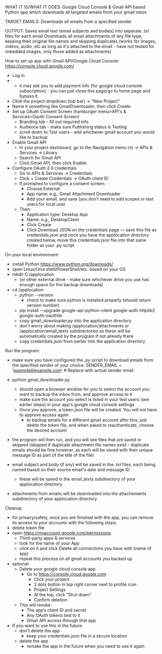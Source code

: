 WHAT IT IS/WHAT IT DOES:
Google Cloud Console & Gmail API based Python app which downloads all targeted emails from your gmail inbox
  
  TARGET EMAILS:
  Downloads all emails from a specified sender
  
  OUTPUT:
  Saves email text (email subjects and bodies) into separate .txt files for each email 
  Downloads all email attachments of any file type, keeping their original file names and skipping duplicates (works for images, videos, audio, etc as long as it's   attached to the email - have not tested for imbedded images, only those added as attachments)

How to set up app with Gmail API/Google Cloud Console:
https://console.cloud.google.com/
- Log in
- -  it may ask you to add payment info (for google cloud console subscription) - you can just close this page/go to home page and bypass it
- Click the project dropdown (top bar) → “New Project”
- Name it something like GmailDownloader, then click Create
- Set up OAuth Consent Screen (hamburger menu>API's & Services>Oauth Consent Screen)
  - Branding tab - fill out required info
  - Audience tab - make sure Publishing status is Testing
  -   scroll down to Test users - add whichever gmail account you would like to backup
- Enable Gmail API
  - In your project dashboard, go to the Navigation menu (≡) → APIs & Services → Library
  - Search for Gmail API
  - Click Gmail API, then click Enable
- Configure OAuth 2.0 credentials
  - Go to APIs & Services → Credentials
  - Click + Create Credentials → OAuth client ID
  - If prompted to configure a consent screen:
    - Choose External
    - App name: e.g., Gmail Attachment Downloader
    - Add your email, and save (you don’t need to add scopes or test users for local use)
  - Then:
    - Application type: Desktop App
    - Name: e.g., DesktopClient
    - Click Create
    - Click Download JSON on the credentials page — save this file as credentials.json and once you have the applocation directory created below, move this credentials.json file into that same folder as your .py script
      
On your local environment:
- install Python https://www.python.org/downloads/
- open Linux/Unix shell/PowerShell/etc. based on your OS
- mkdir C:/applocation
    - (or other external drive - make sure whichever drive you use has enough space for the backup downloads)
- cd /applocation
    - python --version
        - check to make sure python is installed properly (should return version number)
    - pip install --upgrade google-api-python-client google-auth-httplib2 google-auth-oauthlib
    - copy gmail_downloader.py into the application directory
    - don't worry about making /applocation/attachments or /applocation/email_texts subdirectories as these will be automatically created by the program if not already there
    - copy credentials.json from earlier into the application directory
 
Run the program:
- make sure you have configured the .py script to download emails from the specified sender of your choice:
      SENDER_EMAIL = 'example@example.com'  # Replace with actual sender email

- python gmail_downloader.py
  - should open a browser window for you to select the account you want to backup the inbox from, and approve access to it
  - make sure the account you select is listed in your test users (see earlier steps) in your app's google cloud console settings
  - Once you approve, a token.json file will be created. You will not have to approve access again
      - to backup emails for a different gmail account after this, just delete the token file, and when asked to reauthenticate, choose the desired account
- the program will then run, and you will see files that are saved or skipped (skipped if duplicate attachment file names exist - duplicate emails should be fine however, as each will be saved with their unique message ID as part of the title of the file)
- email subject and body (if any) will be saved in the .txt files, each being named based on their source email's date and message ID
    -  these will be saved in the email_texts subdirectory of your applocation directory
- attachments from emails will be downloaded into the attachements subdirectory of your applocation directory

Cleanup

- for privacy/safety, once you are finished with the app, you can remove its access to your accounts with the following steps:
- delete token file
- open  https://myaccount.google.com/permissions
    - Third-party apps & services
    - look for the name of your App
    - click on it and click Delete all connections you have with (name of app)
    - repeat this process on all gmail accounts you backed up
- optional:
    - Delete your google cloud console app
      - Go to https://console.cloud.google.com
        - Click your project
        - 3 dots button in top right corner next to profile icon
        - Project Settings
        - At the top, click "Shut down"
        - Confirm deletion
    - This will revoke:
      - The app’s client ID and secret
      - Any OAuth tokens tied to it
      - Gmail API access through that app
- if you want to use this in the future:
    - don't delete the app
        - keep your credentials.json file in a secure location
    - delete the app
        - remake the app in the future when you need to use it again
